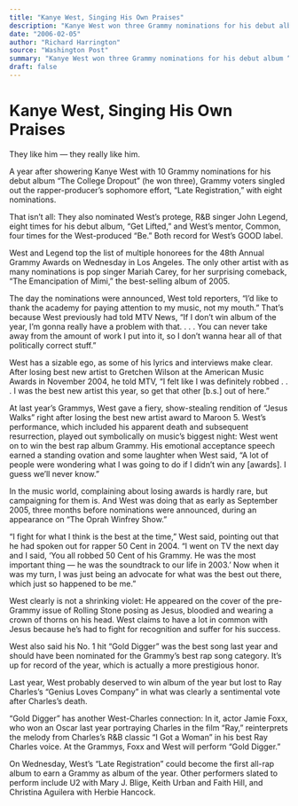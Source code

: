 ```yaml
---
title: "Kanye West, Singing His Own Praises"
description: "Kanye West won three Grammy nominations for his debut album “The College Dropout”. They also nominated West’s protege, R&B singer John Legend, eight times. The only other artist with as many nominatio..."
date: "2006-02-05"
author: "Richard Harrington"
source: "Washington Post"
summary: "Kanye West won three Grammy nominations for his debut album “The College Dropout”. They also nominated West’s protege, R&B singer John Legend, eight times. The only other artist with as many nominations is pop singer Mariah Carey."
draft: false
---
```


# Kanye West, Singing His Own Praises

They like him — they really like him.

A year after showering Kanye West with 10 Grammy nominations for his debut album “The College Dropout” (he won three), Grammy voters singled out the rapper-producer’s sophomore effort, “Late Registration,” with eight nominations.

That isn’t all: They also nominated West’s protege, R&B singer John Legend, eight times for his debut album, “Get Lifted,” and West’s mentor, Common, four times for the West-produced “Be.” Both record for West’s GOOD label.

West and Legend top the list of multiple honorees for the 48th Annual Grammy Awards on Wednesday in Los Angeles. The only other artist with as many nominations is pop singer Mariah Carey, for her surprising comeback, “The Emancipation of Mimi,” the best-selling album of 2005.

The day the nominations were announced, West told reporters, “I’d like to thank the academy for paying attention to my music, not my mouth.” That’s because West previously had told MTV News, “If I don’t win album of the year, I’m gonna really have a problem with that. . . . You can never take away from the amount of work I put into it, so I don’t wanna hear all of that politically correct stuff.”

West has a sizable ego, as some of his lyrics and interviews make clear. After losing best new artist to Gretchen Wilson at the American Music Awards in November 2004, he told MTV, “I felt like I was definitely robbed . . . I was the best new artist this year, so get that other [b.s.] out of here.”

At last year’s Grammys, West gave a fiery, show-stealing rendition of “Jesus Walks” right after losing the best new artist award to Maroon 5. West’s performance, which included his apparent death and subsequent resurrection, played out symbolically on music’s biggest night: West went on to win the best rap album Grammy. His emotional acceptance speech earned a standing ovation and some laughter when West said, “A lot of people were wondering what I was going to do if I didn’t win any [awards]. I guess we’ll never know.”

In the music world, complaining about losing awards is hardly rare, but campaigning for them is. And West was doing that as early as September 2005, three months before nominations were announced, during an appearance on “The Oprah Winfrey Show.”

“I fight for what I think is the best at the time,” West said, pointing out that he had spoken out for rapper 50 Cent in 2004. “I went on TV the next day and I said, ‘You all robbed 50 Cent of his Grammy. He was the most important thing — he was the soundtrack to our life in 2003.’ Now when it was my turn, I was just being an advocate for what was the best out there, which just so happened to be me.”

West clearly is not a shrinking violet: He appeared on the cover of the pre-Grammy issue of Rolling Stone posing as Jesus, bloodied and wearing a crown of thorns on his head. West claims to have a lot in common with Jesus because he’s had to fight for recognition and suffer for his success.

West also said his No. 1 hit “Gold Digger” was the best song last year and should have been nominated for the Grammy’s best rap song category. It’s up for record of the year, which is actually a more prestigious honor.

Last year, West probably deserved to win album of the year but lost to Ray Charles’s “Genius Loves Company” in what was clearly a sentimental vote after Charles’s death.

“Gold Digger” has another West-Charles connection: In it, actor Jamie Foxx, who won an Oscar last year portraying Charles in the film “Ray,” reinterprets the melody from Charles’s R&B classic “I Got a Woman” in his best Ray Charles voice. At the Grammys, Foxx and West will perform “Gold Digger.”

On Wednesday, West’s “Late Registration” could become the first all-rap album to earn a Grammy as album of the year. Other performers slated to perform include U2 with Mary J. Blige, Keith Urban and Faith Hill, and Christina Aguilera with Herbie Hancock.
